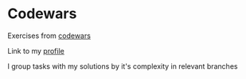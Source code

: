 # Codewars
Exercises from [codewars](https://www.codewars.com/dashboard)

Link to my [profile](https://www.codewars.com/users/Lembek)

I group tasks with my solutions by it's complexity in relevant branches
